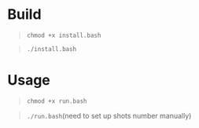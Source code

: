 # Build

> ```chmod +x install.bash```

>```./install.bash```

# Usage

> ```chmod +x run.bash```

>```./run.bash```(need to set up shots number manually)